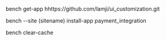 bench get-app hhttps://github.com/lamji/ui_customization.git

bench --site (sitename) install-app payment_integration

bench clear-cache

